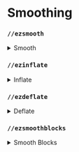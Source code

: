 # Smoothing

### `//ezsmooth`

<details>

<summary>Smooth</summary>

**`//ezsmooth <radii> <iterations> <bias>`**

**`Alias: //ezsm`**

The `//ezsmooth` command smooths the edges and surfaces of a selected region using a 3 dimensional smoothing algorithm.

* **Radii**: The smoothing radius or radii, which can be a single value or three comma-separated values for the East/West, Up/Down, and North/South directions, respectively. This parameter controls the extent of the smoothing effect.
* **Iterations**: The number of times the smoothing operation is executed. More iterations lead to a smoother outcome but increase processing time.
* **Bias**: A value between -1.0 and 1.0 that adjusts the smoothing effect's expansion or contraction. Positive values expand the smoothed area, while negative values contract it.

</details>

### `//ezinflate`

<details>

<summary>Inflate</summary>

**`//ezinflate <radius>`**

\`**Alias: //inflate**\`

The `//ezinflate` command expands the volume of blocks within a selected region by a specified amount, effectively "inflating" the build.

* **Radius**: Specifies the expansion distance in blocks. This value determines how far from the original surfaces the new, inflated surfaces will be created.

</details>

### `//ezdeflate`

<details>

<summary>Deflate</summary>

**`//ezdeflate <radius>`**

\`**Alias: //deflate**\`

The `//ezdeflate` command contracts the volume of blocks within a selected region by a specified amount, effectively "deflating" the build.

* **Radius**: Specifies the expansion distance in blocks. This value determines how far inwards from the original surfaces that blocks will be removed.

</details>

### `//ezsmoothblocks`

<details>

<summary>Smooth Blocks</summary>

**`//ezsmoothblocks <radius> <iterations> <bias> [-s] [-t] [-w]`**

**`Alias: //smoothnlocks`**

The `//ezsmoothblocks` command modifies a selected region by placing slabs, stairs, and walls to create a significantly smoother surface.

* **Radius**: Specifies the smoothing radius in blocks. This value determines the area around each block that is considered during the smoothing process.
* **Iterations**: The number of times the smoothing operation is executed. More iterations result in a smoother outcome but increase processing time.
* **Bias**: A value between -1.0 and 1.0 that adjusts the smoothing effect's expansion or contraction. Positive values tend to expand the smoothed area, while negative values contract it, offering control over the final appearance.
* **-s**: Limits the smoothing process to only use slabs.
* **-t**: Excludes walls from smoothing.
* **-w**: Uses an alternative set of blocks.

</details>

